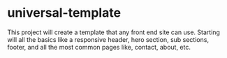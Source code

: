 # universal-template

This project will create a template that any front end site can use. Starting will all the basics like a responsive header, hero section, sub sections, footer, and all the most common pages like, contact, about, etc. 